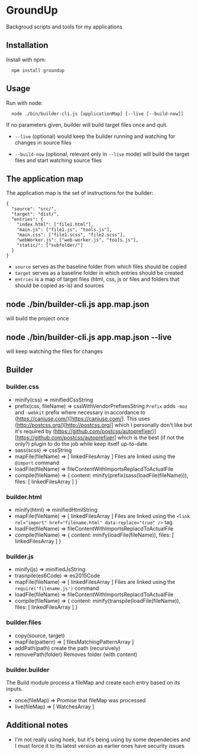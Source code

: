 # GroundUp
Backgroud scripts and tools for my applications

## Installation
Install with npm:
```
  npm install groundup
```

## Usage
Run with node:
```
  node ./bin/builder-cli.js [applicationMap] [--live [--build-now]]
```
If no parameters given, builder will build target files once and quit.

- `--live` (optional) would keep the builder running and watching for changes in source files

- `--build-now` (optional, relevant only in `--live` mode) will build the target files and start watching source files

## The application map
The application map is the set of instructions for the builder:
```
{
  "source": "src/",
  "target": "dist/",
  "entries": {
    "index.html": ["file1.html"],
    "main.js": ["file1.js", "tools.js"],
    "main.css": ["file1.scss", "file2.scss"],
    "webWorker.js": ["web-worker.js", "tools.js"],
    "static/": ["subfolder/"]
  }
}
```
- `source` serves as the baseline folder from which files should be copied
- `target` serves as a baseline folder in which entries should be created
- `entries` is a map of target files (html, css, js or files and folders that should be copied as-is) and sources

## node ./bin/builder-cli.js app.map.json
will build the project once

## node ./bin/builder-cli.js app.map.json --live
will keep watching the files for changes
## Builder
### builder.css
- minify(css) => minifiedCssString
- prefix(css, fileName) => cssWithVendorPrefixesString
`Prefix` adds `-moz` and `-webkit` prefix where necessary in accordance to (https://caniuse.com/)[https://caniuse.com/].
This uses (http://postcss.org/)[http://postcss.org/] which I personally don't like but it's required by (https://github.com/postcss/autoprefixer)][https://github.com/postcss/autoprefixer]
which is the best (if not the only?) plugin to do the job while keep itself up-to-date.
- sass(scss) => cssString
- mapFile(fileName) => [ linkedFilesArray ]
Files are linked using the `@import` command
- loadFile(fileName) => fileContentWithImportsReplacdToActualFile
- compile(fileName) => { content: minify(prefix(sass(loadFile(fileName))), files: [ linkedFilesArray ] }

### builder.html

- minify(html) => minifiedHtmlString
- mapFile(fileName) => [ linkedFilesArray ]
Files are linked using the `<link rel="import" href="filename.html" data-replace="true" />` tag
- loadFile(fileName) => fileContentWithImportsReplacdToActualFile
- compile(fileName) => { content: minify(loadFile(fileName)), files: [ linkedFilesArray ] }

### builder.js
- minify(js) => minifiedJsString
- trasnpile(es6Code) => es2015Code
- mapFile(fileName) => [ linkedFilesArray ]
Files are linked using the `require('filename.js')` command
- loadFile(fileName) => fileContentWithImportsReplacdToActualFile
- compile(fileName) => { content: minify(transpile(loadFile(fileName)), files: [ linkedFilesArray ] }

### builder.files
- copy(source, target)
- mapFile(pattern) => [ filesMatchingPatternArray ]
- addPath(path)
create the path (recursively)
- removePath(folder)
Removes folder (with content)

### builder.builder
The Build module process a fileMap and create each entry based on its inputs.
- once(fileMap) => Promise that fileMap was processed
- live(fileMap) => [ WatchesArray ]


## Additional notes
- I'm not really using hoek, but it's being using by some dependecies and I must
force it to its latest version as earlier ones have security issues